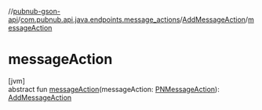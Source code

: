 //[pubnub-gson-api](../../../index.md)/[com.pubnub.api.java.endpoints.message_actions](../index.md)/[AddMessageAction](index.md)/[messageAction](message-action.md)

# messageAction

[jvm]\
abstract fun [messageAction](message-action.md)(messageAction: [PNMessageAction](../../../../../pubnub-kotlin/pubnub-kotlin-core-api/pubnub-kotlin-core-api/com.pubnub.api.models.consumer.message_actions/-p-n-message-action/index.md)): [AddMessageAction](index.md)
